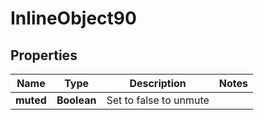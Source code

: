 

# InlineObject90

## Properties

Name | Type | Description | Notes
------------ | ------------- | ------------- | -------------
**muted** | **Boolean** | Set to false to unmute | 



